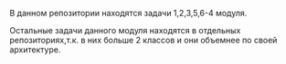 В данном репозитории находятся задачи 1,2,3,5,6-4 модуля.

Остальные задачи данного модуля находятся в отдельных репозиториях,т.к. в них больше 2 классов и они объемнее по своей архитектуре.
